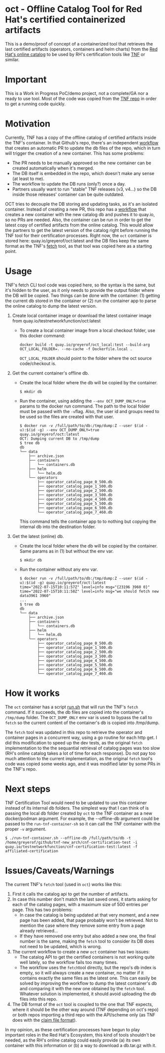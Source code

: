 # oct - Offline Catalog Tool for Red Hat's certified containerized artifacts
This is a demo/proof of concept of a containerized tool that retrieves the last certified artifacts (operators, containers and helm charts) from the [Red Hat's online catalog](https://catalog.redhat.com/api/containers/v1/ui/) to be used by RH's certification tools like [TNF](https://github.com/test-network-function/cnf-certification-test) or similar.

# Important
This is a Work in Progress PoC/demo project, not a complete/GA nor a ready to use tool. Most of the code was copied from the [TNF repo](https://github.com/test-network-function/cnf-certification-test) in order to get a running code quickly.

# Motivation
Currently, TNF has a copy of the offline catalog of certified artifacts inside the TNF's container. In that Github's repo, there's an independent [workflow](https://github.com/test-network-function/cnf-certification-test/blob/main/.github/workflows/update-certification.yml) that creates an automatic PR to update the db files of the repo, which in turn will trigger the creation of a new container. This has some problems:
- The PR needs to be manually approved so the new container can be created automatically when it's merged.
- The DB itself is embedded in the repo, which doesn't make any sense (at least to me).
- The workflow to update the DB runs (only?) once a day.
- Partners usually want to run "stable" TNF releases (v3, v4...) so the DB inside those releases' container can be quite outdated.

OCT tries to decouple the DB storing and updating tasks, as it's an isolated container. Instead of creating a new PR, this repo has a [workflow](https://github.com/test-network-function/oct/blob/main/.github/workflows/recreate-image.yml) that creates a new container with the new catalog db and pushes it to quay.io, so no PRs are needed. Also, the container can be run in order to get the latest copy of certified artifacts from the online catalog. This would allow the partners to get the latest version of the catalog right before running the TNF tool for their certification processes.
Right now, the `oct` container is stored here: quay.io/greyerof/oct:latest and the DB files keep the same format as the TNF's [fetch](https://github.com/test-network-function/cnf-certification-test/blob/main/cmd/tnf/fetch/fetch.go) tool, as that tool was copied here as a starting point. 

# Usage

TNF's fetch CLI tool code was copied here, so the syntax is the same, but it's hidden to the user, as it only needs to provide the output folder where the DB will be copied. Two things can be done with the container: (1) getting the current db stored in the container or (2) run the container app to parse the online catalog to dump the latest version.
1. Create local container image or download the latest container image from quay.io/testnetworkfunction/oct:latest
    - To create a local container image from a local checkout folder, use this docker command:
      ```
      docker build -t quay.io/greyerof/oct_local:test --build-arg OCT_LOCAL_FOLDER=. --no-cache -f Dockerfile.local .
      ```
      `OCT_LOCAL_FOLDER` should point to the folder where the oct source code/checkout is.
2. Get the current container's offline db.
    - Create the local folder where the db will be copied by the container.
      ```
      $ mkdir db
      ```
    - Run the container, using adding the `--env OCT_DUMP_ONLY=true` params to the docker run command. The path to the local folder must be passed with the `-v`flag. Also, the user id and groups need to be used so the files are created with that user.
      ```
      $ docker run -v /full/path/to/db:/tmp/dump:Z --user $(id -u):$(id -g) --env OCT_DUMP_ONLY=true quay.io/greyerof/oct:latest
      OCT: Dumping current DB to /tmp/dump
      $ tree db
      db  
      └── data  
          ├── archive.json  
          ├── containers  
          │   └── containers.db  
          ├── helm  
          │   └── helm.db  
          └── operators  
              ├── operator_catalog_page_0_500.db  
              ├── operator_catalog_page_1_500.db  
              ├── operator_catalog_page_2_500.db  
              ├── operator_catalog_page_3_500.db  
              ├── operator_catalog_page_4_500.db  
              ├── operator_catalog_page_5_500.db  
              ├── operator_catalog_page_6_500.db  
              └── operator_catalog_page_7_460.db  

      ```
      This command tells the container app to to nothing but copying the internal db into the destination folder.

3. Get the latest (online) db.
    - Create the local folder where the db will be copied by the container. Same params as in (1) but without the env var.
      ```
      $ mkdir db
      ```
    - Run the container without any env var.
      ```
      $ docker run -v /full/path/to/db:/tmp/dump:Z --user $(id -u):$(id -g) quay.io/greyerof/oct:latest
      time="2022-07-15T10:11:57Z" level=info msg="{23196 3960 0}"
      time="2022-07-15T10:11:58Z" level=info msg="we should fetch new data3961 3960"
      ...
      $ tree db
      db  
      └── data  
          ├── archive.json  
          ├── containers  
          │   └── containers.db  
          ├── helm  
          │   └── helm.db  
          └── operators  
              ├── operator_catalog_page_0_500.db  
              ├── operator_catalog_page_1_500.db  
              ├── operator_catalog_page_2_500.db  
              ├── operator_catalog_page_3_500.db  
              ├── operator_catalog_page_4_500.db  
              ├── operator_catalog_page_5_500.db  
              ├── operator_catalog_page_6_500.db  
              └── operator_catalog_page_7_460.db  

      ```
# How it works
The `oct` container has a script [run.sh](https://github.com/test-network-function/oct/blob/main/scripts/run.sh) that will run the TNF's `fetch` command. If it succeeds, the db files are copied into the container's `/tmp/dump` folder. The `OCT_DUMP_ONLY` env var is used to bypass the call to `fetch` so the current content of the container's db is copied into /tmp/dump.  

The `fetch` tool was updated in this repo to retrieve the operator and container pages in a concurrent way, using a go routine for each http get. I did this modification to speed up the dev tests, as the original `fetch` implementation to the the sequantial retrieval of catalog pages was too slow (RH's online catalog takes a lot of time for each response). Do not pay too much attention to the current implementation, as the original `fetch` tool's code was copied some weeks ago, and it was modified later by some PRs in the TNF's repo.
# Next steps
TNF Certification Tool would need to be updated to use this container instead of its internal db folders. The simplest way that I can think of is passing the local db folder created by `oct` to the TNF container as a new docker/podman argument. For example, the --offline-db argument could be passed to the `run-tnf-container-sh` so it can call the TNF container with the proper `-v` argument.
```
$ ./run-tnf-container.sh --offline-db /full/path/to/db -t /home/greyerof/github/tnf-new_arch/cnf-certification-test -i quay.io/testnetworkfunction/cnf-certification-test:latest -f affiliated-certification
```

# Issues/Caveats/Warnings
The current TNF's `fetch` tool (used in `oct`) works like this:
1. First it calls the catalog api to get the number of artifacts.
2. In case this number don't match the last saved ones, it starts asking for each of the catalog pages, with a maximum size of 500 entries per page. This has two problems:
   - In case the catalog is being updated at that very moment, and a new page has been added, that page probably won't be retrieved. Not to mention the case where they remove some entry from a page already retrieved...
   - If they have removed one entry but also added a new one, the final number is the same, making the `fetch` tool to consider its DB does not need to be updated, which is wrong.
3. The current workflow to create a new `oct` container has two issues:
   - The catalog API to get the certified containers is not working quite well lately, so the workflow fails too many times.
   - The workflow uses the `fetch`tool directly, but the repo's db index is empty, so it will always create a new container, no matter if it contains exactly the same files as the latest one. This can easily be solved by improving the workflow to dump the latest container's db and comparing it with the new one obtained by the `fetch` tool. Whatever solution is implemented, it should avoid uploading the db files into this repo.
4. The DB format of the `oct` tool is coupled to the one that TNF expects, where it should be the other way around (TNF depending on oct's repo) or both repos importing a third repo with the API/scheme only (as TNF does with the [claim file format](https://github.com/test-network-function/test-network-function-claim)).

In my opinion, as these certification processes have begun to play important roles in the Red Hat's Ecosystem, this kind of tools shouldn't be needed, as the RH's online catalog could easily provide (a) its own container with this information or (b) a way to download a db.tar.gz with it.  
